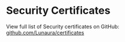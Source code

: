 # Security Certificates
View full list of Security certificates on GitHub: [github.com/Lunaura/certificates](https://github.com/Lunaura/certificates)
